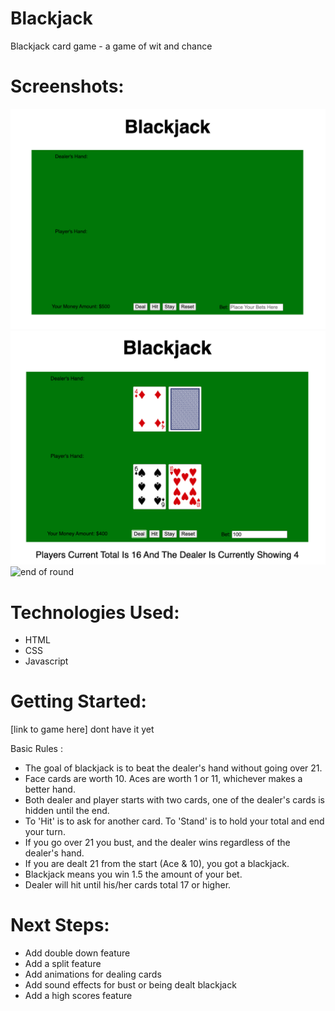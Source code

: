 # Blackjack

Blackjack card game - a game of wit and chance

# Screenshots:

![opening game board](imgs/opening-board.png)
![mid-game](imgs/mid-game.png)
![end of round](img/end-of-round.png)

# Technologies Used:

* HTML
* CSS
* Javascript

# Getting Started:

[link to game here]   dont have it yet

Basic Rules :
* The goal of blackjack is to beat the dealer's hand without going over 21.
* Face cards are worth 10. Aces are worth 1 or 11, whichever makes a better hand.
* Both dealer and player starts with two cards, one of the dealer's cards is hidden until the end.
* To 'Hit' is to ask for another card. To 'Stand' is to hold your total and end your turn.
* If you go over 21 you bust, and the dealer wins regardless of the dealer's hand.
* If you are dealt 21 from the start (Ace & 10), you got a blackjack.
* Blackjack means you win 1.5 the amount of your bet.
* Dealer will hit until his/her cards total 17 or higher.

# Next Steps:

* Add double down feature
* Add a split feature
* Add animations for dealing cards
* Add sound effects for bust or being dealt blackjack
* Add a high scores feature
